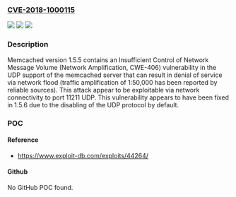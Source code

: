 ### [CVE-2018-1000115](https://cve.mitre.org/cgi-bin/cvename.cgi?name=CVE-2018-1000115)
![](https://img.shields.io/static/v1?label=Product&message=n%2Fa&color=blue)
![](https://img.shields.io/static/v1?label=Version&message=n%2Fa&color=blue)
![](https://img.shields.io/static/v1?label=Vulnerability&message=n%2Fa&color=brighgreen)

### Description

Memcached version 1.5.5 contains an Insufficient Control of Network Message Volume (Network Amplification, CWE-406) vulnerability in the UDP support of the memcached server that can result in denial of service via network flood (traffic amplification of 1:50,000 has been reported by reliable sources). This attack appear to be exploitable via network connectivity to port 11211 UDP. This vulnerability appears to have been fixed in 1.5.6 due to the disabling of the UDP protocol by default.

### POC

#### Reference
- https://www.exploit-db.com/exploits/44264/

#### Github
No GitHub POC found.

